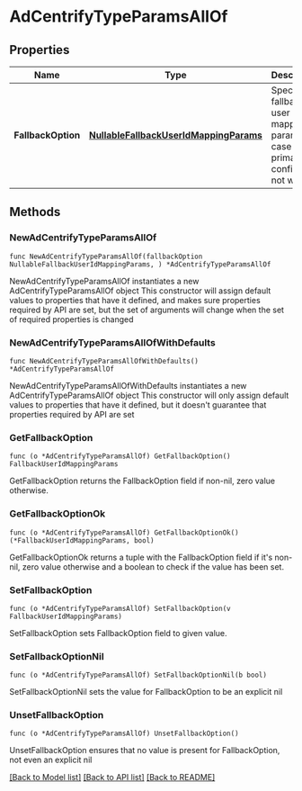 # AdCentrifyTypeParamsAllOf

## Properties

Name | Type | Description | Notes
------------ | ------------- | ------------- | -------------
**FallbackOption** | [**NullableFallbackUserIdMappingParams**](FallbackUserIdMappingParams.md) | Specifies a fallback user id mapping param in case the primary config does not work. | 

## Methods

### NewAdCentrifyTypeParamsAllOf

`func NewAdCentrifyTypeParamsAllOf(fallbackOption NullableFallbackUserIdMappingParams, ) *AdCentrifyTypeParamsAllOf`

NewAdCentrifyTypeParamsAllOf instantiates a new AdCentrifyTypeParamsAllOf object
This constructor will assign default values to properties that have it defined,
and makes sure properties required by API are set, but the set of arguments
will change when the set of required properties is changed

### NewAdCentrifyTypeParamsAllOfWithDefaults

`func NewAdCentrifyTypeParamsAllOfWithDefaults() *AdCentrifyTypeParamsAllOf`

NewAdCentrifyTypeParamsAllOfWithDefaults instantiates a new AdCentrifyTypeParamsAllOf object
This constructor will only assign default values to properties that have it defined,
but it doesn't guarantee that properties required by API are set

### GetFallbackOption

`func (o *AdCentrifyTypeParamsAllOf) GetFallbackOption() FallbackUserIdMappingParams`

GetFallbackOption returns the FallbackOption field if non-nil, zero value otherwise.

### GetFallbackOptionOk

`func (o *AdCentrifyTypeParamsAllOf) GetFallbackOptionOk() (*FallbackUserIdMappingParams, bool)`

GetFallbackOptionOk returns a tuple with the FallbackOption field if it's non-nil, zero value otherwise
and a boolean to check if the value has been set.

### SetFallbackOption

`func (o *AdCentrifyTypeParamsAllOf) SetFallbackOption(v FallbackUserIdMappingParams)`

SetFallbackOption sets FallbackOption field to given value.


### SetFallbackOptionNil

`func (o *AdCentrifyTypeParamsAllOf) SetFallbackOptionNil(b bool)`

 SetFallbackOptionNil sets the value for FallbackOption to be an explicit nil

### UnsetFallbackOption
`func (o *AdCentrifyTypeParamsAllOf) UnsetFallbackOption()`

UnsetFallbackOption ensures that no value is present for FallbackOption, not even an explicit nil

[[Back to Model list]](../README.md#documentation-for-models) [[Back to API list]](../README.md#documentation-for-api-endpoints) [[Back to README]](../README.md)


